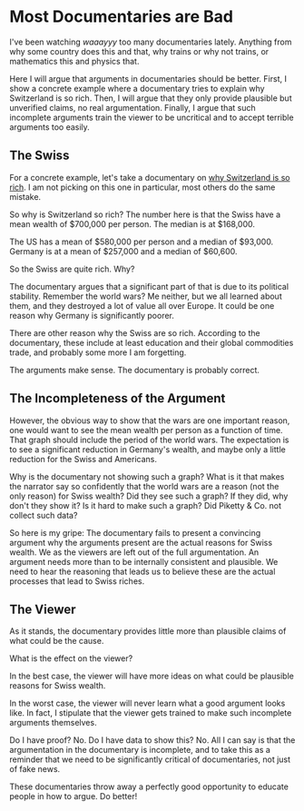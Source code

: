 # Most Documentaries are Bad

I've been watching *waaayyy* too many documentaries lately. Anything from why some country does this and that, why trains or why not trains, or mathematics this and physics that.

Here I will argue that arguments in documentaries should be better. First, I show a concrete example where a documentary tries to explain why Switzerland is so rich. Then, I will argue that they only provide plausible but unverified claims, no real argumentation. Finally, I argue that such incomplete arguments train the viewer to be uncritical and to accept terrible arguments too easily.


## The Swiss

For a concrete example, let's take a documentary on [why Switzerland is so rich](https://www.youtube.com/watch?v=jXvSawDj4iQ). I am not picking on this one in particular, most others do the same mistake.

So why is Switzerland so rich? The number here is that the Swiss have a mean wealth of $700,000 per person. The median is at $168,000.

The US has a mean of $580,000 per person and a median of $93,000. Germany is at a mean of $257,000 and a median of $60,600.

So the Swiss are quite rich. Why?

The documentary argues that a significant part of that is due to its political stability. Remember the world wars? Me neither, but we all learned about them, and they destroyed a lot of value all over Europe. It could be one reason why Germany is significantly poorer.

There are other reason why the Swiss are so rich. According to the documentary, these include at least education and their global commodities trade, and probably some more I am forgetting.

The arguments make sense. The documentary is probably correct.


## The Incompleteness of the Argument

However, the obvious way to show that the wars are one important reason, one would want to see the mean wealth per person as a function of time. That graph should include the period of the world wars. The expectation is to see a significant reduction in Germany's wealth, and maybe only a little reduction for the Swiss and Americans.

Why is the documentary not showing such a graph? What is it that makes the narrator say so confidently that the world wars are a reason (not the only reason) for Swiss wealth? Did they see such a graph? If they did, why don't they show it? Is it hard to make such a graph? Did Piketty & Co. not collect such data?

So here is my gripe: The documentary fails to present a convincing argument why the arguments present are the actual reasons for Swiss wealth. We as the viewers are left out of the full argumentation. An argument needs more than to be internally consistent and plausible. We need to hear the reasoning that leads us to believe these are the actual processes that lead to Swiss riches.


## The Viewer

As it stands, the documentary provides little more than plausible claims of what could be the cause.

What is the effect on the viewer?

In the best case, the viewer will have more ideas on what could be plausible reasons for Swiss wealth.

In the worst case, the viewer will never learn what a good argument looks like. In fact, I stipulate that the viewer gets trained to make such incomplete arguments themselves.

Do I have proof? No. Do I have data to show this? No. All I can say is that the argumentation in the documentary is incomplete, and to take this as a reminder that we need to be significantly critical of documentaries, not just of fake news.

These documentaries throw away a perfectly good opportunity to educate people in how to argue. Do better!
